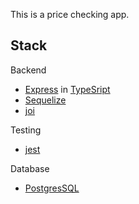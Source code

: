 This is a price checking app.

## Stack

Backend

- [Express](https://expressjs.com) in [TypeSript](https://www.typescriptlang.org)
- [Sequelize](https://sequelize.org)
- [joi](https://joi.dev)

Testing

- [jest](https://jestjs.io)

Database

- [PostgresSQL](https://www.postgresql.org)
